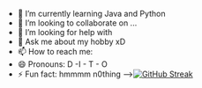 

- 🌱 I’m currently learning Java and Python
- 👯 I’m looking to collaborate on ...
- 🤔 I’m looking for help with 
- 💬 Ask me about my hobby xD
- 📫 How to reach me: 
- 😄 Pronouns: D -I - T - O
- ⚡ Fun fact: hmmmm n0thing
-->[![GitHub Streak](https://github-readme-streak-stats.herokuapp.com?user=KrishnanditoLksn&theme=dark)](https://git.io/streak-stats)
